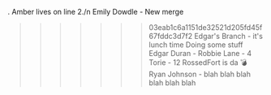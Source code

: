 .
Amber lives on line 2./n
Emily Dowdle - New merge
>>>>>>> 03eab1c6a1151de32521d205fd45f67fddc3d7f2
Edgar's Branch - it's lunch time
Doing some stuff
Edgar Duran -
Robbie Lane - 4
Torie - 12
RossedFort is da 💣
Ryan Johnson - blah blah blah blah blah blah
